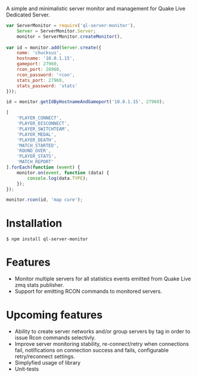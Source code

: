 A simple and minimalistic server monitor and management for Quake Live Dedicated Server.

```js
var ServerMonitor = require('ql-server-monitor'),
    Server = ServerMonitor.Server;
	monitor = ServerMonitor.createMonitor(),
    
var id = monitor.add(Server.create({
	name: 'chucksus',
	hostname: '10.0.1.15',
	gameport: 27960,
	rcon_port: 28960,
	rcon_password: 'rcon',
	stats_port: 27960,
	stats_password: 'stats'
}));

id = monitor.getIdByHostnameAndGameport('10.0.1.15', 27960);

[
	'PLAYER_CONNECT',
	'PLAYER_DISCONNECT',
	'PLAYER_SWITCHTEAM',
	'PLAYER_MEDAL',
	'PLAYER_DEATH',
	'MATCH_STARTED',
	'ROUND_OVER',
	'PLAYER_STATS',
	'MATCH_REPORT'
].forEach(function (event) {
	monitor.on(event, function (data) {
		console.log(data.TYPE);
	});
});

monitor.rcon(id, 'map cure');
```

# Installation
```
$ npm install ql-server-monitor
```

# Features
* Monitor multiple servers for all statistics events emitted from Quake Live zmq stats publisher.
* Support for emitting RCON commands to monitored servers.

# Upcoming features
* Ability to create server networks and/or group servers by tag in order to issue Rcon commands selectivly.
* Improve server monitoring stability, re-connect/retry when connections fail, notifications on connection success and fails, configurable retry/reconnect settings.
* Simplyfied usage of library
* Unit-tests
